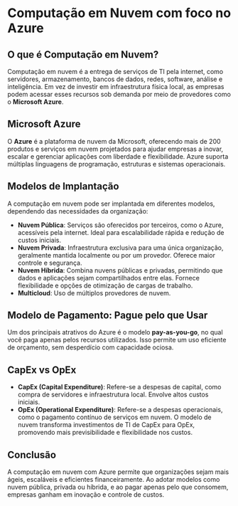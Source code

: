 # Computação em Nuvem com foco no Azure

## O que é Computação em Nuvem?

Computação em nuvem é a entrega de serviços de TI pela internet, como servidores, armazenamento, bancos de dados, redes, software, análise e inteligência. Em vez de investir em infraestrutura física local, as empresas podem acessar esses recursos sob demanda por meio de provedores como o **Microsoft Azure**.

## Microsoft Azure

O **Azure** é a plataforma de nuvem da Microsoft, oferecendo mais de 200 produtos e serviços em nuvem projetados para ajudar empresas a inovar, escalar e gerenciar aplicações com liberdade e flexibilidade. Azure suporta múltiplas linguagens de programação, estruturas e sistemas operacionais.

## Modelos de Implantação

A computação em nuvem pode ser implantada em diferentes modelos, dependendo das necessidades da organização:

- **Nuvem Pública**: Serviços são oferecidos por terceiros, como o Azure, acessíveis pela internet. Ideal para escalabilidade rápida e redução de custos iniciais.
- **Nuvem Privada**: Infraestrutura exclusiva para uma única organização, geralmente mantida localmente ou por um provedor. Oferece maior controle e segurança.
- **Nuvem Híbrida**: Combina nuvens públicas e privadas, permitindo que dados e aplicações sejam compartilhados entre elas. Fornece flexibilidade e opções de otimização de cargas de trabalho.
- **Multicloud**: Uso de múltiplos provedores de nuvem.

## Modelo de Pagamento: Pague pelo que Usar

Um dos principais atrativos do Azure é o modelo **pay-as-you-go**, no qual você paga apenas pelos recursos utilizados. Isso permite um uso eficiente de orçamento, sem desperdício com capacidade ociosa.

## CapEx vs OpEx

- **CapEx (Capital Expenditure)**: Refere-se a despesas de capital, como compra de servidores e infraestrutura local. Envolve altos custos iniciais.
- **OpEx (Operational Expenditure)**: Refere-se a despesas operacionais, como o pagamento contínuo de serviços em nuvem. O modelo de nuvem transforma investimentos de TI de CapEx para OpEx, promovendo mais previsibilidade e flexibilidade nos custos.

## Conclusão

A computação em nuvem com Azure permite que organizações sejam mais ágeis, escaláveis e eficientes financeiramente. Ao adotar modelos como nuvem pública, privada ou híbrida, e ao pagar apenas pelo que consomem, empresas ganham em inovação e controle de custos.
